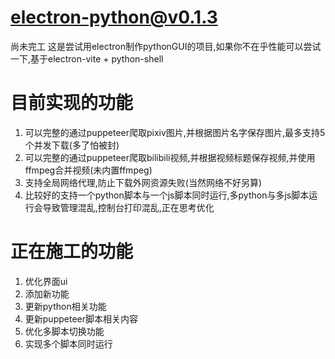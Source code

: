 # electron-python@v0.1.3
尚未完工
这是尝试用electron制作pythonGUI的项目,如果你不在乎性能可以尝试一下,基于electron-vite + python-shell
# 目前实现的功能
1. 可以完整的通过puppeteer爬取pixiv图片,并根据图片名字保存图片,最多支持5个并发下载(多了怕被封)
2. 可以完整的通过puppeteer爬取bilibili视频,并根据视频标题保存视频,并使用ffmpeg合并视频(未内置ffmpeg)
3. 支持全局网络代理,防止下载外网资源失败(当然网络不好另算)
4. 比较好的支持一个python脚本与一个js脚本同时运行,多python与多js脚本运行会导致管理混乱,控制台打印混乱,正在思考优化
# 正在施工的功能
1. 优化界面ui
2. 添加新功能
3. 更新python相关功能
4. 更新puppeteer脚本相关内容
5. 优化多脚本切换功能
6. 实现多个脚本同时运行

